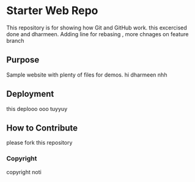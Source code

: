 # Starter Web Repo

This repository is for showing how Git and GitHub work. this excercised done and dharmeen. Adding line for rebasing , more chnages on feature branch 

## Purpose

Sample website with plenty of files for demos. hi dharmeen nhh

## Deployment 
this deplooo ooo tuyyuy

## How to Contribute
please fork this repository

### Copyright
copyright noti